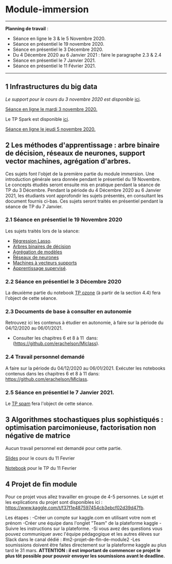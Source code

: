 # Module-immersion

_____
**Planning de travail** :

- Séance en ligne le 3 & le 5 Novembre 2020.
- Séance en présentiel le 19 novembre 2020.
- Séance en présentiel le 3 Décembre 2020.
- Du 4 Décembre 2020 au 6 Janvier 2021 : faire le paragraphe 2.3 & 2.4
- Séance en présentiel le 7 Janvier 2021.
- Séance en présentiel le 11 Février 2021.
______

## 1 Infrastructures du big data

*Le support pour le cours du 3 novembre 2020 est disponible* [ici](http://sd-127206.dedibox.fr/hagimont/resources-N7/certificat/certif-bigdata-py.pdf).

<ins> Séance en ligne le mardi 3 novembre 2020. </ins>

Le TP Spark est disponible [ici](http://sd-127206.dedibox.fr/hagimont/resources-N7/certificat/certificat.html). 

<ins> Séance en ligne le jeudi 5 novembre 2020. </ins>


## 2  Les méthodes d'apprentissage : arbre binaire de décision, réseaux de neurones, support vector machines, agrégation d'arbres.
Ces sujets font l'objet de la première partie du module immersion. Une introduction générale sera donnée pendant le présentiel du 19 Novembre. Le concepts étudiés seront ensuite mis en pratique pendant la séance de TP du 3 Décembre. Pendant la période du 4 Décembre 2020 au 6 Janvier 2021, les étudiants vont approfondir les sujets présentés, en consultant les document fournis ci-bas. Ces sujets seront traités en présentiel pendant la séance de TP du 7 Janvier.    

### 2.1 Séance en présentiel le 19 Novembre 2020
Les sujets traités lors de la séance:
- [Régression Lasso](https://github.com/Certificat-sciences-des-donnees-bigdata/Module-immersion/blob/master/Documents/CoursRegLasso.pdf).
- [Arbres binaires de décision](http://wikistat.fr/pdf/st-m-app-cart.pdf)
- [Agrégation de modèles](http://wikistat.fr/pdf/st-m-app-agreg.pdf) 
- [Réseaux de neurones](http://wikistat.fr/pdf/st-m-app-rn.pdf) 
- [Machines à vecteurs supports](http://wikistat.fr/pdf/st-m-app-svm.pdf) 
- [Apprentissage supervisé](https://github.com/Certificat-sciences-des-donnees-bigdata/Module-immersion/blob/master/Documents/apprentissageSupervise.pdf). 

### 2.2 Séance en présentiel le 3 Décembre 2020

La deuxième partie du notebook [TP ozone](https://github.com/Certificat-sciences-des-donnees-bigdata/Module-sensibilisation/blob/master/Calepins/CSdD-Pic-Ozone-Python.ipynb) (à partir de la section 4.4) fera l'object de cette séance. 

### 2.3 Documents de base à consulter en autonomie
Retrouvez ici les contenus à étudier en autonomie, à faire sur la période du 04/12/2020 au 06/01/2021.
- Consulter les chapitres 6 et 8 à 11  dans: (https://github.com/erachelson/Mlclass).

### 2.4 Travail personnel demandé 
A faire sur la période du 04/12/2020 au 06/01/2021.
Exécuter les notebooks contenus dans les chapitres 6 et 8 à 11 dans: https://github.com/erachelson/Mlclass. 

### 2.5 Séance en présentiel le 7 Janvier 2021.
Le [TP spam](https://github.com/wikistat/Apprentissage/tree/master/Spam) fera l'object de cette séance.


## 3 Algorithmes stochastiques plus sophistiqués : optimisation parcimonieuse, factorisation non négative de matrice

Aucun travail personnel est demandé pour cette partie. 

[Slides](https://github.com/Certificat-sciences-des-donnees-bigdata/Module-immersion/blob/master/Documents/opti.pdf) pour le cours du 11 Fevrier

[Notebook](https://github.com/Certificat-sciences-des-donnees-bigdata/Module-immersion/blob/master/Documents/tp_7fevrier.ipynb) pour le TP du 11 Fevrier

## 4 Projet de fin module

Pour ce projet vous allez travailler en groupe de 4-5 personnes. Le sujet et les explications du projet sont disponibles ici : https://www.kaggle.com/t/f37f1e487597454cb3ebcf02d39d47fb.

Les étapes : 
-Créer un compte sur kaggle.com en utilisant votre nom et prénom
-Créer une équipe dans l'onglet "Team" de la plateforme kaggle
-Suivre les instructions sur la plateforme.
-Si vous avez des questions vous pouvez communiquer avec l'équipe pédagogique et les autres élèves sur Slack dans le canal dédié : #m2-projet-de-fin-de-module2
-Les soumissions doivent être faites directement sur la plateforme kaggle au plus tard le 31 mars. **ATTENTION : il est important de commencer ce projet le plus tôt possible pour pouvoir envoyer les soumissions avant le deadline.**
